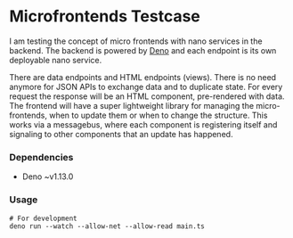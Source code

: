 # Microfrontends Testcase
I am testing the concept of micro frontends with nano services in the
backend.
The backend is powered by [Deno](https://deno.land) and each endpoint is
its own deployable nano service.

There are data endpoints and HTML endpoints (views). There is no need anymore
for JSON APIs to exchange data and to duplicate state.
For every request the response will be an HTML component, pre-rendered with data.
The frontend will have a super lightweight library for managing the micro-
frontends, when to update them or when to change the structure. This works via
a messagebus, where each component is registering itself and signaling to
other components that an update has happened.

### Dependencies
- Deno ~v1.13.0

### Usage
```
# For development
deno run --watch --allow-net --allow-read main.ts
```
